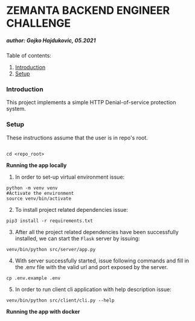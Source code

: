 # ZEMANTA BACKEND ENGINEER CHALLENGE
##### author: Gojko Hajdukovic, 05.2021

Table of contents:
1. [Introduction](#introduction)
2. [Setup](#setup)

<a name="introduction"></a>
### Introduction
This project implements a simple HTTP Denial-of-service protection system.


<a name="setup"></a>
### Setup
These instructions assume that the user is in repo's root.
```shell script

cd <repo_root>
```

**Running the app locally**
1. In order to set-up virtual environment issue:
```shell script
python -m venv venv
#Activate the environment
source venv/bin/activate
```
2. To install project related dependencies issue:
```shell script
pip3 install -r requirements.txt
```
3. After all the project related dependencies have been successfully installed, we can start the `Flask` server by issuing:
```shell script
venv/bin/python src/server/app.py
```
4. With server successfully started, issue following commands and fill in the .env file with the valid url and port exposed by the server.
```shell script
cp .env.example .env
```
5. In order to run client cli application with help description issue:
```shell script
venv/bin/python src/client/cli.py --help
```

**Running the app with docker**





